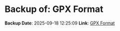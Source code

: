 # Backup of: GPX Format

**Backup Date**: 2025-09-18 12:25:09
**Link**: [GPX Format](https://przemienniki.net/export/przemienniki.gpx)
